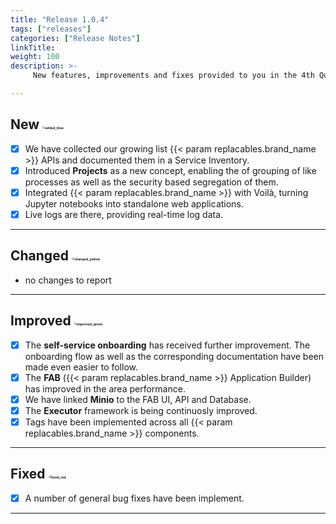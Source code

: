 ```yaml
---
title: "Release 1.0.4"
tags: ["releases"]
categories: ["Release Notes"]
linkTitle:
weight: 100
description: >-
     New features, improvements and fixes provided to you in the 4th Quarter of the year 2021.

---
```






## New <img src="/images/added_blue.png" alt="added_blue" style="zoom:25%;" />

- [x] We have collected our growing list {{< param replacables.brand_name  >}} APIs and documented them in a Service Inventory.
- [x] Introduced **Projects** as a new concept, enabling the of grouping of like processes as well as the security based segregation of them.
- [x] Integrated {{< param replacables.brand_name  >}} with Voilà, turning Jupyter notebooks into standalone web applications.
- [x] Live logs are there, providing real-time log data.

---

## Changed <img src="/images/changed_yellow.png" alt="changed_yellow" style="zoom:25%;" />

- no changes to report

---

## Improved <img src="/images/improved_green.png" alt="improved_green" style="zoom:25%;" />

- [x] The **self-service onboarding** has received further improvement. The onboarding flow as well as the corresponding documentation have been made even easier to follow.
- [x] The **FAB** ({{< param replacables.brand_name  >}} Application Builder) has improved in the area performance.
- [x] We have linked **Minio** to the FAB UI, API and Database.
- [x] The **Executor** framework is being continuosly improved.
- [x] Tags have been implemented across all {{< param replacables.brand_name  >}} components.

---

## Fixed <img src="/images/fixed_red.png" alt="fixed_red" style="zoom:25%;" />

- [x] A number of general bug fixes have been implement.

---

